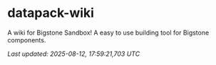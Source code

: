 # datapack-wiki
A wiki for Bigstone Sandbox! A easy to use building tool for Bigstone components.

_Last updated: 2025-08-12, 17:59:21,703 UTC_
